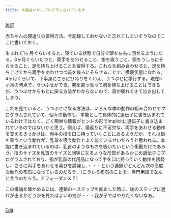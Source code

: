 ```yaml
---
title: 本能はいかにプログラムされているか
---
```

[雑記](/雑記)

赤ちゃんの寝返りの習得方法。今記録しておかないと忘れてしまいそうなのでここに書いておく。



生まれて1ヶ月ぐらいすると、寝ている状態で自分で頭を左右に回せるようになる。3ヶ月ぐらいたつと、両手をあわせること、指を吸うこと、頭をうしろにそらせること、足を持ち上げることを習得する。これらを組み合わせると、足を持ち上げてから両手をあわせつつ首を後ろにそらせることで、横寝状態になれる。4ヶ月ぐらいで、下半身にさらにひねりをくわえ、うつぶせに移行する。現在5ヶ月の時点で、うつぶせができ、腕を突っ張って胸を持ち上げることはできるが、うつぶせからもとに戻る方法がわからないので、首が疲れてきて泣き出してしまう。



これを見ていると、うつぶせになる方法は、いろんな体の動作の組み合わせでプログラムされていて、個々の動作も、本能として具体的に遺伝子に書き込まれているわけではなく、ごく簡単な情報がヒントの形でimplicitに遺伝子に書き込まれているのではないかと思う。例えば、寝返りに不可欠な、両手をあわせる動作を覚えるきっかけは、両手の指を口に持っていくことにあるようだが、それは指を吸うという動作が、乳首を吸う動作とよく似ているせいだろうと思われる。本能に書き込まれているのは、乳首のようなものを吸いたいという衝動だけであろう。指のサイズを乳首のサイズと同等になるような形質があらかじめ遺伝子にプログラムされており、指が乳首の代用品になって手を口に持っていく動作を誘発し、さらに両手をあわせる喜びを誘発し、・・・という連鎖がどんどん次の高度な動作の布石になっているのだろう。（こういう布石のことを、専門用語でなんと言うのだろう。アフォーダンス？）



この推論を確かめるには、連鎖の一ステップを抑止した時に、後のステップに遅れが出るかどうかを見ればよいのだが・・・我が子ではやりたくないなあ。

<!--  -->




----
[Edit](https://github.com/vitroid/vitroid.github.io/edit/master/MD/本能はいかにプログラムされているか.md)
